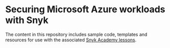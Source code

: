 # Securing Microsoft Azure workloads with Snyk

The content in this repository includes sample code, templates and resources for use with the associated [Snyk Academy lessons](https://solutions.snyk.io/partner-workshops/microsoft-azure).
